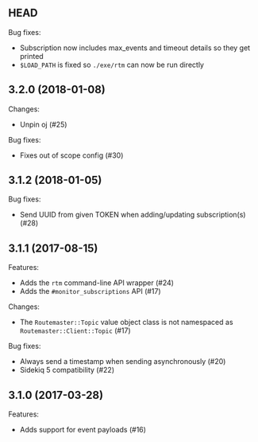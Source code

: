 ## HEAD

Bug fixes:

- Subscription now includes max_events and timeout details so they
  get printed
- `$LOAD_PATH` is fixed so `./exe/rtm` can now be run directly

## 3.2.0 (2018-01-08)

Changes:

-  Unpin oj (#25)

Bug fixes:

- Fixes out of scope config (#30)

## 3.1.2 (2018-01-05)

Bug fixes:

- Send UUID from given TOKEN when adding/updating subscription(s) (#28)

## 3.1.1 (2017-08-15)

Features:

- Adds the `rtm` command-line API wrapper (#24)
- Adds the `#monitor_subscriptions` API (#17)

Changes:

- The `Routemaster::Topic` value object class is not namespaced as
  `Routemaster::Client::Topic` (#17)

Bug fixes:

- Always send a timestamp when sending asynchronously (#20)
- Sidekiq 5 compatibility (#22)

## 3.1.0 (2017-03-28)

Features:

- Adds support for event payloads (#16)
